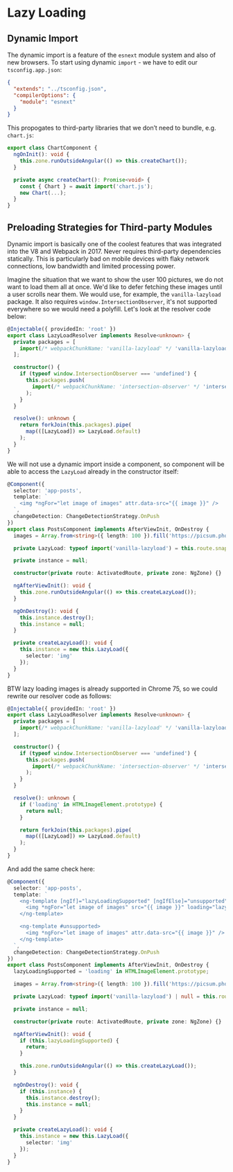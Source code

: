# Lazy Loading

## Dynamic Import

The dynamic import is a feature of the `esnext` module system and also of new browsers. To start using dynamic `import` - we have to edit our `tsconfig.app.json`:

```json
{
  "extends": "../tsconfig.json",
  "compilerOptions": {
    "module": "esnext"
  }
}
```

This propogates to third-party libraries that we don’t need to bundle, e.g. `chart.js`:

```typescript
export class ChartComponent {
  ngOnInit(): void {
    this.zone.runOutsideAngular(() => this.createChart());
  }

  private async createChart(): Promise<void> {
    const { Chart } = await import('chart.js');
    new Chart(...);
  }
}
```

## Preloading Strategies for Third-party Modules

Dynamic import is basically one of the coolest features that was integrated into the V8 and Webpack in 2017. Never requires third-party dependencies statically. This is particularly bad on mobile devices with flaky network connections, low bandwidth and limited processing power.

Imagine the situation that we want to show the user 100 pictures, we do not want to load them all at once. We'd like to defer fetching these images until a user scrolls near them. We would use, for example, the `vanilla-lazyload` package. It also requires `window.IntersectionObserver`, it's not supported everywhere so we would need a polyfill. Let's look at the resolver code below:

```typescript
@Injectable({ providedIn: 'root' })
export class LazyLoadResolver implements Resolve<unknown> {
  private packages = [
    import(/* webpackChunkName: 'vanilla-lazyload' */ 'vanilla-lazyload')
  ];

  constructor() {
    if (typeof window.IntersectionObserver === 'undefined') {
      this.packages.push(
        import(/* webpackChunkName: 'intersection-observer' */ 'intersection-observer')
      );
    }
  }

  resolve(): unknown {
    return forkJoin(this.packages).pipe(
      map(([LazyLoad]) => LazyLoad.default)
    );
  }
}
```

We will not use a dynamic import inside a component, so component will be able to access the `LazyLoad` already in the constructor itself:

```typescript
@Component({
  selector: 'app-posts',
  template: `
    <img *ngFor="let image of images" attr.data-src="{{ image }}" />
  `,
  changeDetection: ChangeDetectionStrategy.OnPush
})
export class PostsComponent implements AfterViewInit, OnDestroy {
  images = Array.from<string>({ length: 100 }).fill('https://picsum.photos/600');

  private LazyLoad: typeof import('vanilla-lazyload') = this.route.snapshot.data.LazyLoad;

  private instance = null;

  constructor(private route: ActivatedRoute, private zone: NgZone) {}

  ngAfterViewInit(): void {
    this.zone.runOutsideAngular(() => this.createLazyLoad());
  }

  ngOnDestroy(): void {
    this.instance.destroy();
    this.instance = null;
  }

  private createLazyLoad(): void {
    this.instance = new this.LazyLoad({
      selector: 'img'
    });
  }
}
```

BTW lazy loading images is already supported in Chrome 75, so we could rewrite our resolver code as follows:

```typescript
@Injectable({ providedIn: 'root' })
export class LazyLoadResolver implements Resolve<unknown> {
  private packages = [
    import(/* webpackChunkName: 'vanilla-lazyload' */ 'vanilla-lazyload')
  ];

  constructor() {
    if (typeof window.IntersectionObserver === 'undefined') {
      this.packages.push(
        import(/* webpackChunkName: 'intersection-observer' */ 'intersection-observer')
      );
    }
  }

  resolve(): unknown {
    if ('loading' in HTMLImageElement.prototype) {
      return null;
    }

    return forkJoin(this.packages).pipe(
      map(([LazyLoad]) => LazyLoad.default)
    );
  }
}
```

And add the same check here:

```typescript
@Component({
  selector: 'app-posts',
  template: `
    <ng-template [ngIf]="lazyLoadingSupported" [ngIfElse]="unsupported">
      <img *ngFor="let image of images" src="{{ image }}" loading="lazy" />
    </ng-template>

    <ng-template #unsupported>
      <img *ngFor="let image of images" attr.data-src="{{ image }}" />
    </ng-template>
  `,
  changeDetection: ChangeDetectionStrategy.OnPush
})
export class PostsComponent implements AfterViewInit, OnDestroy {
  lazyLoadingSupported = 'loading' in HTMLImageElement.prototype;

  images = Array.from<string>({ length: 100 }).fill('https://picsum.photos/600');

  private LazyLoad: typeof import('vanilla-lazyload') | null = this.route.snapshot.data.LazyLoad;

  private instance = null;

  constructor(private route: ActivatedRoute, private zone: NgZone) {}

  ngAfterViewInit(): void {
    if (this.lazyLoadingSupported) {
      return;
    }

    this.zone.runOutsideAngular(() => this.createLazyLoad());
  }

  ngOnDestroy(): void {
    if (this.instance) {
      this.instance.destroy();
      this.instance = null;
    }
  }

  private createLazyLoad(): void {
    this.instance = new this.LazyLoad({
      selector: 'img'
    });
  }
}
```
